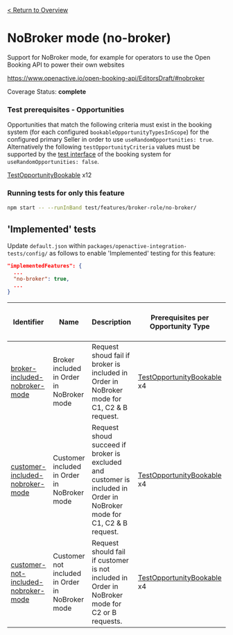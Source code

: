 [< Return to Overview](../../README.md)
# NoBroker mode (no-broker)

Support for NoBroker mode, for example for operators to use the Open Booking API to power their own websites


https://www.openactive.io/open-booking-api/EditorsDraft/#nobroker

Coverage Status: **complete**
### Test prerequisites - Opportunities
Opportunities that match the following criteria must exist in the booking system (for each configured `bookableOpportunityTypesInScope`) for the configured primary Seller in order to use `useRandomOpportunities: true`. Alternatively the following `testOpportunityCriteria` values must be supported by the [test interface](https://openactive.io/test-interface/) of the booking system for `useRandomOpportunities: false`.

[TestOpportunityBookable](https://openactive.io/test-interface#TestOpportunityBookable) x12



### Running tests for only this feature

```bash
npm start -- --runInBand test/features/broker-role/no-broker/
```



## 'Implemented' tests

Update `default.json` within `packages/openactive-integration-tests/config/` as follows to enable 'Implemented' testing for this feature:

```json
"implementedFeatures": {
  ...
  "no-broker": true,
  ...
}
```

| Identifier | Name | Description | Prerequisites per Opportunity Type | Required Test Interface Actions |
|------------|------|-------------|---------------|-------------------|
| [broker-included-nobroker-mode](./implemented/broker-included-nobroker-mode-test.js) | Broker included in Order in NoBroker mode | Request shoud fail if broker is included in Order in NoBroker mode for C1, C2 & B request. | [TestOpportunityBookable](https://openactive.io/test-interface#TestOpportunityBookable) x4 |  |
| [customer-included-nobroker-mode](./implemented/customer-included-nobroker-mode-test.js) | Customer included in Order in NoBroker mode | Request shoud succeed if broker is excluded and customer is included in Order in NoBroker mode for C1, C2 & B request. | [TestOpportunityBookable](https://openactive.io/test-interface#TestOpportunityBookable) x4 |  |
| [customer-not-included-nobroker-mode](./implemented/customer-not-included-nobroker-mode-test.js) | Customer not included in Order in NoBroker mode | Request should fail if customer is not included in Order in NoBroker mode for C2 or B requests. | [TestOpportunityBookable](https://openactive.io/test-interface#TestOpportunityBookable) x4 |  |


